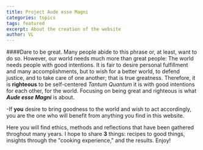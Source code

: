 ```yaml
---
title: Project Aude esse Magni
categories: topics
tags: featured
excerpt: About the creation of the website
author: VL
---
```


####Dare to be great.
Many people abide to this phrase or, at least, want to do so. However, our world needs much more than great people: The world needs people with good intentions. 
It is fair to desire personal fulfillment and many accomplishments, but to wish for a better world, to defend justice, and to take care of one another; that is true greatness.  Therefore, it is **righteous** to be self-centered *Tantum Quantum* it is with good intentions for each other, for the world. Focusing on being great and righteous is what ***Aude esse Magni*** is about.

-If **you** desire to bring goodness to the world and wish to act accordingly, you are the one who will benefit from anything you find in this website.  

Here you will find ethics, methods and reflections that have been gathered throghout many years. I hope to share **3** things: recipes to good things, insights through the "cooking experience," and the results. Enjoy!
